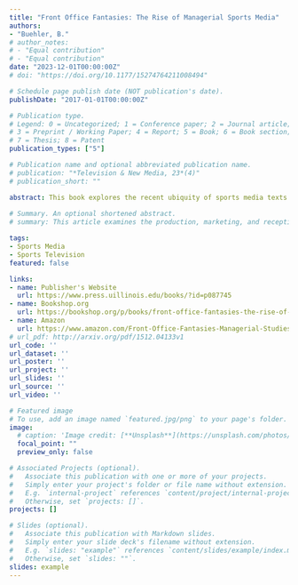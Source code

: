 ```yaml
---
title: "Front Office Fantasies: The Rise of Managerial Sports Media"
authors:
- "Buehler, B."
# author_notes:
# - "Equal contribution"
# - "Equal contribution"
date: "2023-12-01T00:00:00Z"
# doi: "https://doi.org/10.1177/15274764211008494"

# Schedule page publish date (NOT publication's date).
publishDate: "2017-01-01T00:00:00Z"

# Publication type.
# Legend: 0 = Uncategorized; 1 = Conference paper; 2 = Journal article;
# 3 = Preprint / Working Paper; 4 = Report; 5 = Book; 6 = Book section;
# 7 = Thesis; 8 = Patent
publication_types: ["5"]

# Publication name and optional abbreviated publication name.
# publication: "*Television & New Media, 23*(4)"
# publication_short: ""

abstract: This book explores the recent ubiquity of sports media texts fixated on managerial figures and managerial responsibilities – a phenomenon evidenced everywhere from the success of films like *Moneyball* to the increasing television coverage of the NFL and NBA drafts to the expanding popularity of fantasy sports. For one, the book documents the wide scope of this managerial fixation, establishing just how important managerial figures and managerial work have become within sports media. For another, the book examines the industrial origins of this managerial interest, detailing and historicizing significant developments within both the media and sport industries that have precipitated the explosion in managerial content, including, for instance, the rise of league-owned media outlets craving year-round content. At its heart, though, the book is an analysis of the ideological roots and ramifications of the managerial fixation. Accordingly, the book situates sports media’s managerial fixation within wider societal contexts, touching, for example, on interrelated subjects like hegemonic masculinity, financialization, managerialism, neoliberalism, and quantification. As this ideological analysis makes clear, sports media’s managerial fixation has not only reflected a variety of broader societal shifts, such as the growing entwinement of culture and finance, but also played a role in driving many of those same transformations.
 
# Summary. An optional shortened abstract.
# summary: This article examines the production, marketing, and reception of football films released during the classical Hollywood era – specifically focusing on efforts by the studio to create and market 'realistic' football action.

tags:
- Sports Media
- Sports Television
featured: false

links:
- name: Publisher's Website
  url: https://www.press.uillinois.edu/books/?id=p087745
- name: Bookshop.org
  url: https://bookshop.org/p/books/front-office-fantasies-the-rise-of-managerial-sports-media-branden-buehler/19975404?ean=9780252087745
- name: Amazon
  url: https://www.amazon.com/Front-Office-Fantasies-Managerial-Studies/dp/0252087747/
# url_pdf: http://arxiv.org/pdf/1512.04133v1
url_code: ''
url_dataset: ''
url_poster: ''
url_project: ''
url_slides: ''
url_source: ''
url_video: ''

# Featured image
# To use, add an image named `featured.jpg/png` to your page's folder. 
image:
  # caption: 'Image credit: [**Unsplash**](https://unsplash.com/photos/jdD8gXaTZsc)'
  focal_point: ""
  preview_only: false

# Associated Projects (optional).
#   Associate this publication with one or more of your projects.
#   Simply enter your project's folder or file name without extension.
#   E.g. `internal-project` references `content/project/internal-project/index.md`.
#   Otherwise, set `projects: []`.
projects: []

# Slides (optional).
#   Associate this publication with Markdown slides.
#   Simply enter your slide deck's filename without extension.
#   E.g. `slides: "example"` references `content/slides/example/index.md`.
#   Otherwise, set `slides: ""`.
slides: example
---
```



